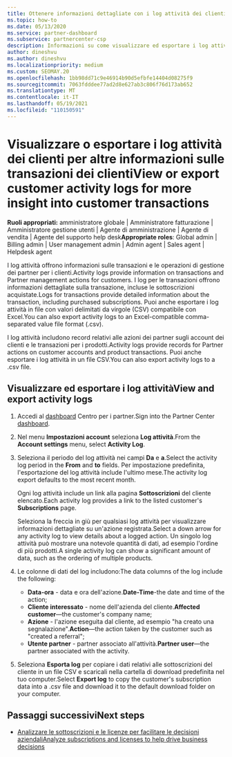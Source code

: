 ```yaml
---
title: Ottenere informazioni dettagliate con i log attività dei clienti
ms.topic: how-to
ms.date: 05/13/2020
ms.service: partner-dashboard
ms.subservice: partnercenter-csp
description: Informazioni su come visualizzare ed esportare i log attività per ottenere informazioni dettagliate sulle transazioni dell'account cliente e su altre attività di gestione dei partner correlate ai clienti.
author: dineshvu
ms.author: dineshvu
ms.localizationpriority: medium
ms.custom: SEOMAY.20
ms.openlocfilehash: 1bb98dd71c9e46914b90d5efbfe14404d08275f9
ms.sourcegitcommit: 7063fdddee77ad2d8e627ab3c806f76d173ab652
ms.translationtype: MT
ms.contentlocale: it-IT
ms.lasthandoff: 05/19/2021
ms.locfileid: "110150591"
---
```

# <a name="view-or-export-customer-activity-logs-for-more-insight-into-customer-transactions"></a><span data-ttu-id="a2909-103">Visualizzare o esportare i log attività dei clienti per altre informazioni sulle transazioni dei clienti</span><span class="sxs-lookup"><span data-stu-id="a2909-103">View or export customer activity logs for more insight into customer transactions</span></span>

<span data-ttu-id="a2909-104">**Ruoli appropriati:** amministratore globale | Amministratore fatturazione | Amministratore gestione utenti | Agente di amministrazione | Agente di vendita | Agente del supporto help desk</span><span class="sxs-lookup"><span data-stu-id="a2909-104">**Appropriate roles**: Global admin | Billing admin | User management admin | Admin agent | Sales agent | Helpdesk agent</span></span>

<span data-ttu-id="a2909-105">I log attività offrono informazioni sulle transazioni e le operazioni di gestione dei partner per i clienti.</span><span class="sxs-lookup"><span data-stu-id="a2909-105">Activity logs provide information on transactions and Partner management actions for customers.</span></span> <span data-ttu-id="a2909-106">I log per le transazioni offrono informazioni dettagliate sulla transazione, incluse le sottoscrizioni acquistate.</span><span class="sxs-lookup"><span data-stu-id="a2909-106">Logs for transactions provide detailed information about the transaction, including purchased subscriptions.</span></span> <span data-ttu-id="a2909-107">Puoi anche esportare i log attività in file con valori delimitati da virgole (CSV) compatibile con Excel.</span><span class="sxs-lookup"><span data-stu-id="a2909-107">You can also export activity logs to an Excel-compatible comma-separated value file format (.csv).</span></span>

<span data-ttu-id="a2909-108">I log attività includono record relativi alle azioni dei partner sugli account dei clienti e le transazioni per i prodotti.</span><span class="sxs-lookup"><span data-stu-id="a2909-108">Activity logs provide records for Partner actions on customer accounts and product transactions.</span></span> <span data-ttu-id="a2909-109">Puoi anche esportare i log attività in un file CSV.</span><span class="sxs-lookup"><span data-stu-id="a2909-109">You can also export activity logs to a .csv file.</span></span>

## <a name="view-and-export-activity-logs"></a><span data-ttu-id="a2909-110">Visualizzare ed esportare i log attività</span><span class="sxs-lookup"><span data-stu-id="a2909-110">View and export activity logs</span></span>

1. <span data-ttu-id="a2909-111">Accedi al [dashboard](https://partner.microsoft.com/dashboard) Centro per i partner.</span><span class="sxs-lookup"><span data-stu-id="a2909-111">Sign into the Partner Center [dashboard](https://partner.microsoft.com/dashboard).</span></span>

2. <span data-ttu-id="a2909-112">Nel menu **Impostazioni account** seleziona **Log attività**.</span><span class="sxs-lookup"><span data-stu-id="a2909-112">From the **Account settings** menu, select **Activity Log**.</span></span>

3. <span data-ttu-id="a2909-113">Seleziona il periodo del log attività nei campi **Da** e **a**.</span><span class="sxs-lookup"><span data-stu-id="a2909-113">Select the activity log period in the **From** and **to** fields.</span></span> <span data-ttu-id="a2909-114">Per impostazione predefinita, l'esportazione del log attività include l'ultimo mese.</span><span class="sxs-lookup"><span data-stu-id="a2909-114">The activity log export defaults to the most recent month.</span></span>

   <span data-ttu-id="a2909-115">Ogni log attività include un link alla pagina **Sottoscrizioni** del cliente elencato.</span><span class="sxs-lookup"><span data-stu-id="a2909-115">Each activity log provides a link to the listed customer's **Subscriptions** page.</span></span>

   <span data-ttu-id="a2909-116">Seleziona la freccia in giù per qualsiasi log attività per visualizzare informazioni dettagliate su un'azione registrata.</span><span class="sxs-lookup"><span data-stu-id="a2909-116">Select a down arrow for any activity log to view details about a logged action.</span></span> <span data-ttu-id="a2909-117">Un singolo log attività può mostrare una notevole quantità di dati, ad esempio l'ordine di più prodotti.</span><span class="sxs-lookup"><span data-stu-id="a2909-117">A single activity log can show a significant amount of data, such as the ordering of multiple products.</span></span>

4. <span data-ttu-id="a2909-118">Le colonne di dati del log includono:</span><span class="sxs-lookup"><span data-stu-id="a2909-118">The data columns of the log include the following:</span></span>
   - <span data-ttu-id="a2909-119">**Data-ora** - data e ora dell'azione.</span><span class="sxs-lookup"><span data-stu-id="a2909-119">**Date-Time**-the date and time of the action;</span></span>
   - <span data-ttu-id="a2909-120">**Cliente interessato** - nome dell'azienda del cliente.</span><span class="sxs-lookup"><span data-stu-id="a2909-120">**Affected customer**—the customer's company name;</span></span>
   - <span data-ttu-id="a2909-121">**Azione** - l'azione eseguita dal cliente, ad esempio "ha creato una segnalazione".</span><span class="sxs-lookup"><span data-stu-id="a2909-121">**Action**—the action taken by the customer such as "created a referral";</span></span>
   - <span data-ttu-id="a2909-122">**Utente partner** - partner associato all'attività.</span><span class="sxs-lookup"><span data-stu-id="a2909-122">**Partner user**—the partner associated with the activity.</span></span>

5. <span data-ttu-id="a2909-123">Seleziona **Esporta log** per copiare i dati relativi alle sottoscrizioni del cliente in un file CSV e scaricali nella cartella di download predefinita nel tuo computer.</span><span class="sxs-lookup"><span data-stu-id="a2909-123">Select **Export log** to copy the customer's subscription data into a .csv file and download it to the default download folder on your computer.</span></span>

## <a name="next-steps"></a><span data-ttu-id="a2909-124">Passaggi successivi</span><span class="sxs-lookup"><span data-stu-id="a2909-124">Next steps</span></span>

- [<span data-ttu-id="a2909-125">Analizzare le sottoscrizioni e le licenze per facilitare le decisioni aziendali</span><span class="sxs-lookup"><span data-stu-id="a2909-125">Analyze subscriptions and licenses to help drive business decisions</span></span>](analyze-subscriptions-licenses.md)
